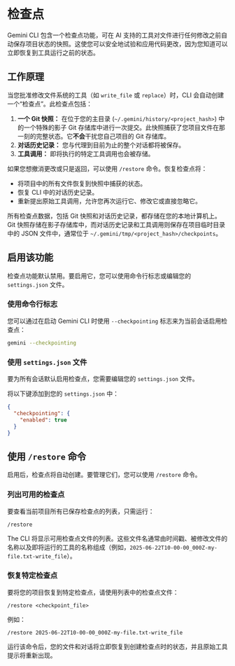 # 检查点

Gemini CLI 包含一个检查点功能，可在 AI 支持的工具对文件进行任何修改之前自动保存项目状态的快照。这使您可以安全地试验和应用代码更改，因为您知道可以立即恢复到工具运行之前的状态。

## 工作原理

当您批准修改文件系统的工具（如 `write_file` 或 `replace`）时，CLI 会自动创建一个“检查点”。此检查点包括：

1.  **一个 Git 快照：** 在位于您的主目录 (`~/.gemini/history/<project_hash>`) 中的一个特殊的影子 Git 存储库中进行一次提交。此快照捕获了您项目文件在那一刻的完整状态。它**不会**干扰您自己项目的 Git 存储库。
2.  **对话历史记录：** 您与代理到目前为止的整个对话都将被保存。
3.  **工具调用：** 即将执行的特定工具调用也会被存储。

如果您想撤消更改或只是返回，可以使用 `/restore` 命令。恢复检查点将：

- 将项目中的所有文件恢复到快照中捕获的状态。
- 恢复 CLI 中的对话历史记录。
- 重新提出原始工具调用，允许您再次运行它、修改它或直接忽略它。

所有检查点数据，包括 Git 快照和对话历史记录，都存储在您的本地计算机上。Git 快照存储在影子存储库中，而对话历史记录和工具调用则保存在项目临时目录中的 JSON 文件中，通常位于 `~/.gemini/tmp/<project_hash>/checkpoints`。

## 启用该功能

检查点功能默认禁用。要启用它，您可以使用命令行标志或编辑您的 `settings.json` 文件。

### 使用命令行标志

您可以通过在启动 Gemini CLI 时使用 `--checkpointing` 标志来为当前会话启用检查点：

```bash
gemini --checkpointing
```

### 使用 `settings.json` 文件

要为所有会话默认启用检查点，您需要编辑您的 `settings.json` 文件。

将以下键添加到您的 `settings.json` 中：

```json
{
  "checkpointing": {
    "enabled": true
  }
}
```

## 使用 `/restore` 命令

启用后，检查点将自动创建。要管理它们，您可以使用 `/restore` 命令。

### 列出可用的检查点

要查看当前项目所有已保存检查点的列表，只需运行：

```
/restore
```

The CLI 将显示可用检查点文件的列表。这些文件名通常由时间戳、被修改文件的名称以及即将运行的工具的名称组成（例如，`2025-06-22T10-00-00_000Z-my-file.txt-write_file`）。

### 恢复特定检查点

要将您的项目恢复到特定检查点，请使用列表中的检查点文件：

```
/restore <checkpoint_file>
```

例如：

```
/restore 2025-06-22T10-00-00_000Z-my-file.txt-write_file
```

运行该命令后，您的文件和对话将立即恢复到创建检查点时的状态，并且原始工具提示将重新出现。
